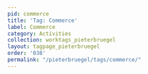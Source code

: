```yaml
---
pid: commerce
title: 'Tag: Commerce'
label: Commerce
category: Activities
collection: worktags_pieterbruegel
layout: tagpage_pieterbruegel
order: '038'
permalink: "/pieterbruegel/tags/commerce/"
---
```

